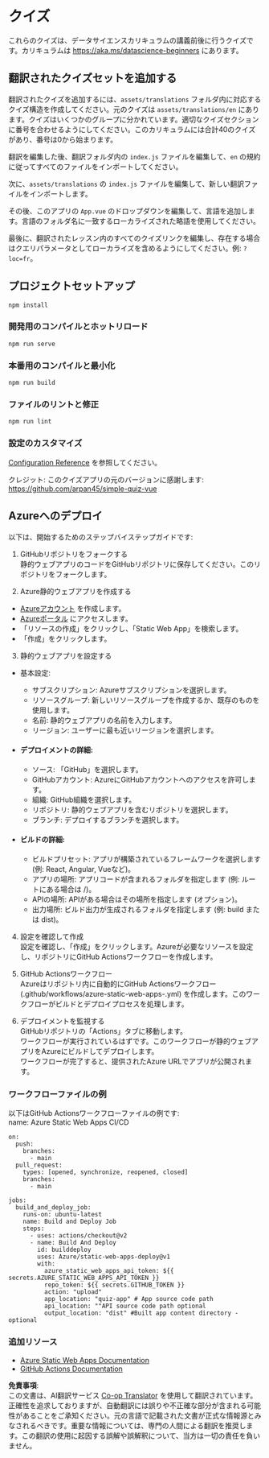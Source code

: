 <!--
CO_OP_TRANSLATOR_METADATA:
{
  "original_hash": "e92c33ea498915a13c9aec162616db18",
  "translation_date": "2025-08-24T13:15:23+00:00",
  "source_file": "quiz-app/README.md",
  "language_code": "ja"
}
-->
# クイズ

これらのクイズは、データサイエンスカリキュラムの講義前後に行うクイズです。カリキュラムは https://aka.ms/datascience-beginners にあります。

## 翻訳されたクイズセットを追加する

翻訳されたクイズを追加するには、`assets/translations` フォルダ内に対応するクイズ構造を作成してください。元のクイズは `assets/translations/en` にあります。クイズはいくつかのグループに分かれています。適切なクイズセクションに番号を合わせるようにしてください。このカリキュラムには合計40のクイズがあり、番号は0から始まります。

翻訳を編集した後、翻訳フォルダ内の `index.js` ファイルを編集して、`en` の規約に従ってすべてのファイルをインポートしてください。

次に、`assets/translations` の `index.js` ファイルを編集して、新しい翻訳ファイルをインポートします。

その後、このアプリの `App.vue` のドロップダウンを編集して、言語を追加します。言語のフォルダ名に一致するローカライズされた略語を使用してください。

最後に、翻訳されたレッスン内のすべてのクイズリンクを編集し、存在する場合はクエリパラメータとしてローカライズを含めるようにしてください。例: `?loc=fr`。

## プロジェクトセットアップ

```
npm install
```

### 開発用のコンパイルとホットリロード

```
npm run serve
```

### 本番用のコンパイルと最小化

```
npm run build
```

### ファイルのリントと修正

```
npm run lint
```

### 設定のカスタマイズ

[Configuration Reference](https://cli.vuejs.org/config/) を参照してください。

クレジット: このクイズアプリの元のバージョンに感謝します: https://github.com/arpan45/simple-quiz-vue

## Azureへのデプロイ

以下は、開始するためのステップバイステップガイドです:

1. GitHubリポジトリをフォークする  
静的ウェブアプリのコードをGitHubリポジトリに保存してください。このリポジトリをフォークします。

2. Azure静的ウェブアプリを作成する  
- [Azureアカウント](http://azure.microsoft.com) を作成します。  
- [Azureポータル](https://portal.azure.com) にアクセスします。  
- 「リソースの作成」をクリックし、「Static Web App」を検索します。  
- 「作成」をクリックします。

3. 静的ウェブアプリを設定する  
- 基本設定:  
  - サブスクリプション: Azureサブスクリプションを選択します。  
  - リソースグループ: 新しいリソースグループを作成するか、既存のものを使用します。  
  - 名前: 静的ウェブアプリの名前を入力します。  
  - リージョン: ユーザーに最も近いリージョンを選択します。

- #### デプロイメントの詳細:  
  - ソース: 「GitHub」を選択します。  
  - GitHubアカウント: AzureにGitHubアカウントへのアクセスを許可します。  
  - 組織: GitHub組織を選択します。  
  - リポジトリ: 静的ウェブアプリを含むリポジトリを選択します。  
  - ブランチ: デプロイするブランチを選択します。

- #### ビルドの詳細:  
  - ビルドプリセット: アプリが構築されているフレームワークを選択します (例: React, Angular, Vueなど)。  
  - アプリの場所: アプリコードが含まれるフォルダを指定します (例: ルートにある場合は /)。  
  - APIの場所: APIがある場合はその場所を指定します (オプション)。  
  - 出力場所: ビルド出力が生成されるフォルダを指定します (例: build または dist)。

4. 設定を確認して作成  
設定を確認し、「作成」をクリックします。Azureが必要なリソースを設定し、リポジトリにGitHub Actionsワークフローを作成します。

5. GitHub Actionsワークフロー  
Azureはリポジトリ内に自動的にGitHub Actionsワークフロー (.github/workflows/azure-static-web-apps-<name>.yml) を作成します。このワークフローがビルドとデプロイプロセスを処理します。

6. デプロイメントを監視する  
GitHubリポジトリの「Actions」タブに移動します。  
ワークフローが実行されているはずです。このワークフローが静的ウェブアプリをAzureにビルドしてデプロイします。  
ワークフローが完了すると、提供されたAzure URLでアプリが公開されます。

### ワークフローファイルの例

以下はGitHub Actionsワークフローファイルの例です:  
name: Azure Static Web Apps CI/CD  
```
on:
  push:
    branches:
      - main
  pull_request:
    types: [opened, synchronize, reopened, closed]
    branches:
      - main

jobs:
  build_and_deploy_job:
    runs-on: ubuntu-latest
    name: Build and Deploy Job
    steps:
      - uses: actions/checkout@v2
      - name: Build And Deploy
        id: builddeploy
        uses: Azure/static-web-apps-deploy@v1
        with:
          azure_static_web_apps_api_token: ${{ secrets.AZURE_STATIC_WEB_APPS_API_TOKEN }}
          repo_token: ${{ secrets.GITHUB_TOKEN }}
          action: "upload"
          app_location: "quiz-app" # App source code path
          api_location: ""API source code path optional
          output_location: "dist" #Built app content directory - optional
```

### 追加リソース  
- [Azure Static Web Apps Documentation](https://learn.microsoft.com/azure/static-web-apps/getting-started)  
- [GitHub Actions Documentation](https://docs.github.com/actions/use-cases-and-examples/deploying/deploying-to-azure-static-web-app)  

**免責事項**:  
この文書は、AI翻訳サービス [Co-op Translator](https://github.com/Azure/co-op-translator) を使用して翻訳されています。正確性を追求しておりますが、自動翻訳には誤りや不正確な部分が含まれる可能性があることをご承知ください。元の言語で記載された文書が正式な情報源とみなされるべきです。重要な情報については、専門の人間による翻訳を推奨します。この翻訳の使用に起因する誤解や誤解釈について、当方は一切の責任を負いません。